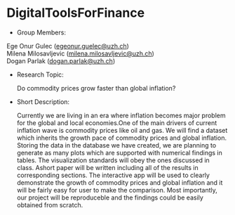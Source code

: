 # DigitalToolsForFinance

- Group Members:

Ege Onur Gulec (egeonur.guelec@uzh.ch) <br />
Milena Milosavljevic (milena.milosavljevic@uzh.ch) <br />
Dogan Parlak (dogan.parlak@uzh.ch) <br />

- Research Topic:

  Do commodity prices grow faster than global inflation? <br />

- Short Description: <br />

  Currently we are living in an era where inflation becomes major problem for the global and local economies.One of the main drivers of current inflation wave is commodity prices like oil and gas. We will find a dataset which inherits the growth pace of commodity prices and global inflation. Storing the data in the database we have created, we are planning to generate as many plots which are supported with numerical findings in tables. The visualization standards will obey the ones discussed in class. Ashort paper will be written including all of the results in corresponding sections. The interactive app will be used to clearly demonstrate the growth of commodity prices and global inflation and it will be fairly easy for user to make the comparison. Most importantly, our project will be reproduceble and the findings could be easily obtained from scratch.


